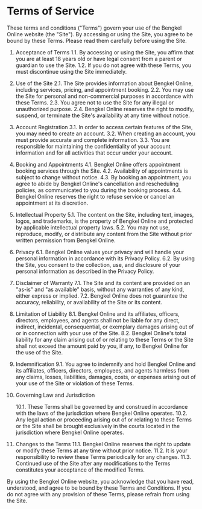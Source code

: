 # Terms of Service

These terms and conditions ("Terms") govern your use of the Bengkel Online website (the "Site"). By accessing or using the Site, you agree to be bound by these Terms. Please read them carefully before using the Site.

1. Acceptance of Terms
   1.1. By accessing or using the Site, you affirm that you are at least 18 years old or have legal consent from a parent or guardian to use the Site.
   1.2. If you do not agree with these Terms, you must discontinue using the Site immediately.

2. Use of the Site
   2.1. The Site provides information about Bengkel Online, including services, pricing, and appointment booking.
   2.2. You may use the Site for personal and non-commercial purposes in accordance with these Terms.
   2.3. You agree not to use the Site for any illegal or unauthorized purpose.
   2.4. Bengkel Online reserves the right to modify, suspend, or terminate the Site's availability at any time without notice.

3. Account Registration
   3.1. In order to access certain features of the Site, you may need to create an account.
   3.2. When creating an account, you must provide accurate and complete information.
   3.3. You are responsible for maintaining the confidentiality of your account information and for all activities that occur under your account.

4. Booking and Appointments
   4.1. Bengkel Online offers appointment booking services through the Site.
   4.2. Availability of appointments is subject to change without notice.
   4.3. By booking an appointment, you agree to abide by Bengkel Online's cancellation and rescheduling policies, as communicated to you during the booking process.
   4.4. Bengkel Online reserves the right to refuse service or cancel an appointment at its discretion.

5. Intellectual Property
   5.1. The content on the Site, including text, images, logos, and trademarks, is the property of Bengkel Online and protected by applicable intellectual property laws.
   5.2. You may not use, reproduce, modify, or distribute any content from the Site without prior written permission from Bengkel Online.

6. Privacy
   6.1. Bengkel Online values your privacy and will handle your personal information in accordance with its Privacy Policy.
   6.2. By using the Site, you consent to the collection, use, and disclosure of your personal information as described in the Privacy Policy.

7. Disclaimer of Warranty
   7.1. The Site and its content are provided on an "as-is" and "as available" basis, without any warranties of any kind, either express or implied.
   7.2. Bengkel Online does not guarantee the accuracy, reliability, or availability of the Site or its content.

8. Limitation of Liability
   8.1. Bengkel Online and its affiliates, officers, directors, employees, and agents shall not be liable for any direct, indirect, incidental, consequential, or exemplary damages arising out of or in connection with your use of the Site.
   8.2. Bengkel Online's total liability for any claim arising out of or relating to these Terms or the Site shall not exceed the amount paid by you, if any, to Bengkel Online for the use of the Site.

9. Indemnification
   9.1. You agree to indemnify and hold Bengkel Online and its affiliates, officers, directors, employees, and agents harmless from any claims, losses, liabilities, damages, costs, or expenses arising out of your use of the Site or violation of these Terms.

10. Governing Law and Jurisdiction

    10.1. These Terms shall be governed by and construed in accordance with the laws of the jurisdiction where Bengkel Online operates.
    10.2. Any legal action or proceeding arising out of or relating to these Terms or the Site shall be brought exclusively in the courts located in the jurisdiction where Bengkel Online operates.

11. Changes to the Terms
    11.1. Bengkel Online reserves the right to update or modify these Terms at any time without prior notice.
    11.2. It is your responsibility to review these Terms periodically for any changes.
    11.3. Continued use of the Site after any modifications to the Terms constitutes your acceptance of the modified Terms.

By using the Bengkel Online website, you acknowledge that you have read, understood, and agree to be bound by these Terms and Conditions. If you do not agree with any provision of these Terms, please refrain from using the Site.
